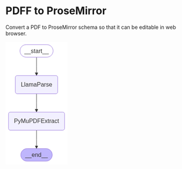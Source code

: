 # PDFF to ProseMirror

Convert a PDF to ProseMirror schema so that it can be editable in web browser.

![Pipeline Diagram](pipeline_diagram.png)
